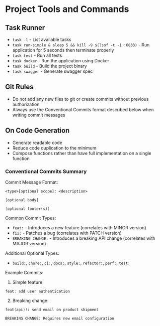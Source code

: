 # Project Tools and Commands

## Task Runner

- `task -l` - List available tasks
- `task run-simple & sleep 5 && kill -9 $(lsof -t -i :6033)` - Run application
  for 5 seconds then terminate properly
- `task test` - Run all tests
- `task docker` - Run the application using Docker
- `task build` - Build the project binary
- `task swagger` - Generate swagger spec

## Git Rules

- Do not add any new files to git or create commits without previous authorization
- Always use the Conventional Commits format described below when writing
  commit messages

## On Code Generation

- Generate readable code
- Reduce code duplication to the minimum
- Compose functions rather than have full implementation on a single function

### Conventional Commits Summary

Commit Message Format:

```
<type>[optional scope]: <description>

[optional body]

[optional footer(s)]
```

Common Commit Types:

- `feat:` - Introduces a new feature (correlates with MINOR version)
- `fix:` - Patches a bug (correlates with PATCH version)
- `BREAKING CHANGE:` - Introduces a breaking API change (correlates with MAJOR version)

Additional Optional Types:

- `build:`, `chore:`, `ci:`, `docs:`, `style:`, `refactor:`, `perf:`, `test:`

Example Commits:

1. Simple feature:

```
feat: add user authentication
```

2. Breaking change:

```
feat(api)!: send email on product shipment

BREAKING CHANGE: Requires new email configuration
```
